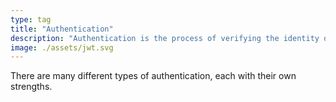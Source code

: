 ```yaml
---
type: tag
title: "Authentication"
description: "Authentication is the process of verifying the identity of a user or device."
image: ./assets/jwt.svg
---
```


There are many different types of authentication, each with their own strengths.